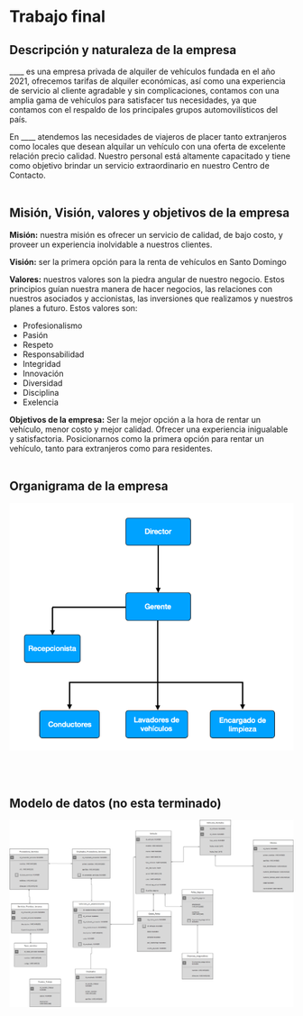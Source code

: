 # Trabajo final

## Descripción y naturaleza de la empresa
____ es una empresa privada de alquiler de vehículos fundada en el año 2021, ofrecemos tarifas de alquiler económicas, así como una experiencia de servicio al cliente agradable y sin complicaciones, contamos con una amplia gama de vehículos para satisfacer tus necesidades, ya que contamos con el respaldo de los principales grupos automovilísticos del país.

En ____ atendemos las necesidades de viajeros de placer tanto extranjeros como locales que desean alquilar un vehículo con una oferta de excelente relación precio calidad. Nuestro personal está altamente capacitado y tiene como objetivo brindar un servicio extraordinario en nuestro Centro de Contacto.
<br/>
<br/>
## Misión, Visión, valores y objetivos de la empresa

__Misión:__ nuestra misión es ofrecer un servicio de calidad, de bajo costo, y proveer un experiencia inolvidable a nuestros clientes.

__Visión:__ ser la primera opción para la renta de vehículos en Santo Domingo

__Valores:__ nuestros valores son la piedra angular de nuestro negocio. Estos principios guían nuestra manera de hacer negocios, las relaciones con nuestros asociados y accionistas, las inversiones que realizamos y nuestros planes a futuro. Estos valores son: 
* Profesionalismo
* Pasión
* Respeto
* Responsabilidad
* Integridad
* Innovación
* Diversidad
* Disciplina
* Exelencia

__Objetivos de la empresa:__ 
Ser la mejor opción a la hora de rentar un vehículo, menor costo y mejor calidad.
Ofrecer una experiencia inigualable y satisfactoria.
Posicionarnos como la primera opción para rentar un vehículo, tanto para extranjeros como para residentes.
<br/>
<br/>
## Organigrama de la empresa
![Organigrama de la empresa](./imagenes/organigrama.png)

<br/>
<br/>

## Modelo de datos (no esta terminado)
![Modelo de datos](./imagenes/Modelo_de_datos_v0.1.png)